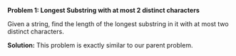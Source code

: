 **Problem 1: Longest Substring with at most 2 distinct characters**

Given a string, find the length of the longest substring in it with at most two distinct characters.

**Solution:** This problem is exactly similar to our parent problem.